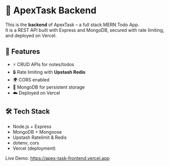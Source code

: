 # 📝 ApexTask Backend

This is the **backend** of ApexTask – a full stack MERN Todo App.  
It is a REST API built with Express and MongoDB, secured with rate limiting, and deployed on Vercel.

## 🚀 Features
- ⚡ CRUD APIs for notes/todos
- 🔒 Rate limiting with **Upstash Redis**
- 🌍 CORS enabled
- 📡 MongoDB for persistent storage
- ☁️ Deployed on Vercel

## 🛠️ Tech Stack
- Node.js + Express
- MongoDB + Mongoose
- Upstash Ratelimit & Redis
- dotenv, cors
- Vercel (deployment)

Live Demo: https://apex-task-frontend.vercel.app
